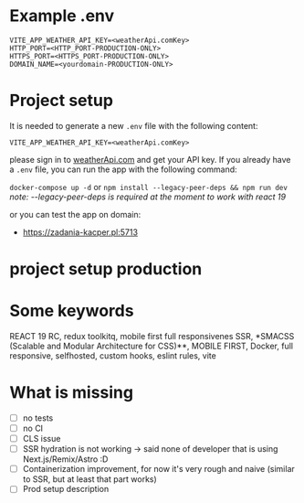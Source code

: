 # Example .env
```
VITE_APP_WEATHER_API_KEY=<weatherApi.comKey>
HTTP_PORT=<HTTP_PORT-PRODUCTION-ONLY>
HTTPS_PORT=<HTTPS_PORT-PRODUCTION-ONLY>
DOMAIN_NAME=<yourdomain-PRODUCTION-ONLY>
```

# Project setup
It is needed to generate a new `.env` file with the following content:
```
VITE_APP_WEATHER_API_KEY=<weatherApi.comKey>
```
please sign in to [weatherApi.com](https://weatherapi.com/) and get your API key.
If you already have a `.env` file, you can run the app with the following command:

```docker-compose up -d```
or 
```npm install --legacy-peer-deps && npm run dev```
*note: --legacy-peer-deps is required at the moment to work with react 19*

or you can test the app on domain:
- https://zadania-kacper.pl:5713


# project setup production




# Some keywords

REACT 19 RC, redux toolkitq, mobile first full responsivenes
SSR, *SMACSS (Scalable and Modular Architecture for CSS)**,
MOBILE FIRST, Docker, full responsive, selfhosted, custom hooks, eslint rules, vite 


# What is missing
- [ ] no tests
- [ ] no CI
- [ ] CLS issue
- [ ] SSR hydration is not working -> said none of developer that is using Next.js/Remix/Astro :D
- [ ] Containerization improvement, for now it's very rough and naive (similar to SSR, but at least that part works)
- [ ] Prod setup description

